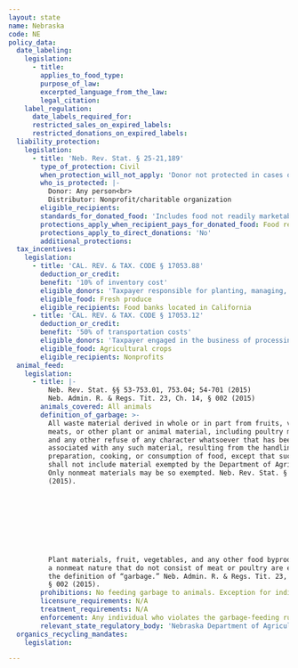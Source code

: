```yaml
---
layout: state
name: Nebraska
code: NE
policy_data:
  date_labeling:
    legislation:
      - title:
        applies_to_food_type:
        purpose_of_law:
        excerpted_language_from_the_law:
        legal_citation:
    label_regulation:
      date_labels_required_for:
      restricted_sales_on_expired_labels:
      restricted_donations_on_expired_labels:
  liability_protection:
    legislation:
      - title: 'Neb. Rev. Stat. § 25-21,189'
        type_of_protection: Civil
        when_protection_will_not_apply: 'Donor not protected in cases of gross negligence, recklessness, or intentional misconduct; ultimate distributor is protected from liability in actions based on strict liability.'
        who_is_protected: |-
          Donor: Any person<br>
          Distributor: Nonprofit/charitable organization
        eligible_recipients:
        standards_for_donated_food: 'Includes food not readily marketable due to appearance, freshness, grade, or surplus'
        protections_apply_when_recipient_pays_for_donated_food: Food recovery organization must distribute the food for free in order to receive protection; donor is protected even if the food recovery organization charges.
        protections_apply_to_direct_donations: 'No'
        additional_protections:
  tax_incentives:
    legislation:
      - title: 'CAL. REV. & TAX. CODE § 17053.88'
        deduction_or_credit:
        benefit: '10% of inventory cost'
        eligible_donors: 'Taxpayer responsible for planting, managing, and harvesting crops'
        eligible_food: Fresh produce
        eligible_recipients: Food banks located in California
      - title: 'CAL. REV. & TAX. CODE § 17053.12'
        deduction_or_credit:
        benefit: '50% of transportation costs'
        eligible_donors: 'Taxpayer engaged in the business of processing, distributing, or selling agricultural products'
        eligible_food: Agricultural crops
        eligible_recipients: Nonprofits
  animal_feed:
    legislation:
      - title: |-
          Neb. Rev. Stat. §§ 53-753.01, 753.04; 54-701 (2015)
          Neb. Admin. R. & Regs. Tit. 23, Ch. 14, § 002 (2015)
        animals_covered: All animals
        definition_of_garbage: >-
          All waste material derived in whole or in part from fruits, vegetables,
          meats, or other plant or animal material, including poultry material,
          and any other refuse of any character whatsoever that has been
          associated with any such material, resulting from the handling,
          preparation, cooking, or consumption of food, except that such term
          shall not include material exempted by the Department of Agriculture.
          Only nonmeat materials may be so exempted. Neb. Rev. Stat. § 54-753.01
          (2015).









          Plant materials, fruit, vegetables, and any other food byproducts of
          a nonmeat nature that do not consist of meat or poultry are exempt from
          the definition of “garbage.” Neb. Admin. R. & Regs. Tit. 23, Ch. 14,
          § 002 (2015).
        prohibitions: No feeding garbage to animals. Exception for individuals feeding household garbage to animals. Neb. Rev. Stat. § 54-753.01 (2015).
        licensure_requirements: N/A
        treatment_requirements: N/A
        enforcement: Any individual who violates the garbage-feeding rule is guilty of a misdemeanor. Each day the rule is violated is considered a separate offense. Neb. Rev. Stat. § 54-753.04 (2015).
        relevant_state_regulatory_body: 'Nebraska Department of Agriculture (Neb. Rev. Stat. § 54-701 (2015)), <a href="http://www.nda.nebraska.gov/" target="_blank">http://www.nda.nebraska.gov/</a>.'
  organics_recycling_mandates:
    legislation:

---
```

